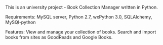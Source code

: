 This is an university project - Book Collection Manager written in Python.

Requirements: 
MySQL server, Python 2.7, wxPython 3.0, SQLAlchemy, MySQl-python

Features:
View and manage your collection of books.
Search and import books from sites as GoodReads and Google Books.